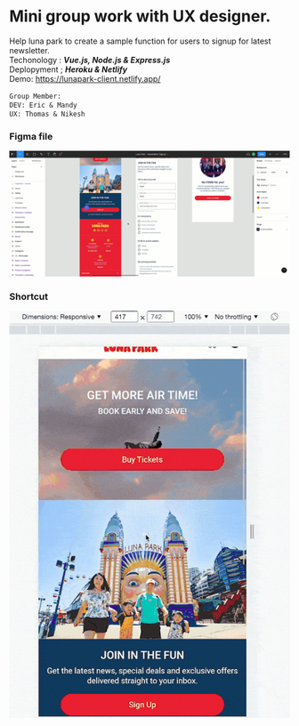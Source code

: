 # Mini group work with UX designer.

Help luna park to create a sample function for users to signup for latest newsletter. </br>
Techonology : **_Vue.js, Node.js & Express.js_** </br>
Deplopyment ; **_Heroku & Netlify_** </br>
Demo: https://lunapark-client.netlify.app/

```
Group Member:
DEV: Eric & Mandy
UX: Thomas & Nikesh
```

### Figma file

![screen shot](src/assets/figma.gif)

### Shortcut

![screen shot](src/assets/shortcut.gif)
